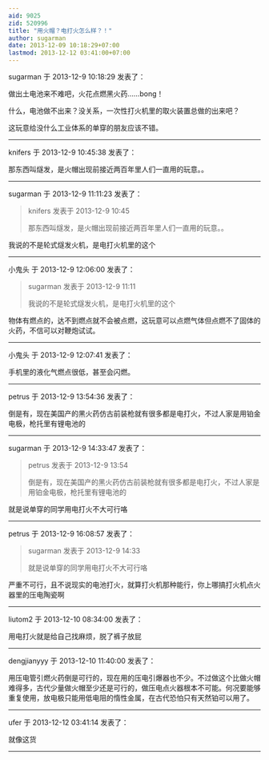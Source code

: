 ```yaml
---
aid: 9025
zid: 520996
title: "用火帽？电打火怎么样？！"
author: sugarman
date: 2013-12-09 10:18:29+07:00
lastmod: 2013-12-12 03:41:00+07:00
---
```


sugarman 于 2013-12-9 10:18:29 发表了：

做出土电池来不难吧，火花点燃黑火药……bong！

什么，电池做不出来？没关系，一次性打火机里的取火装置总做的出来吧？

这玩意给没什么工业体系的单穿的朋友应该不错。

---

knifers 于 2013-12-9 10:45:38 发表了：

那东西叫燧发，是火帽出现前接近两百年里人们一直用的玩意。。

---

sugarman 于 2013-12-9 11:11:23 发表了：

> knifers 发表于 2013-12-9 10:45
>
> 那东西叫燧发，是火帽出现前接近两百年里人们一直用的玩意。。

我说的不是轮式燧发火机，是电打火机里的这个

---

小鬼头 于 2013-12-9 12:06:00 发表了：

> sugarman 发表于 2013-12-9 11:11
>
> 我说的不是轮式燧发火机，是电打火机里的这个

物体有燃点的，达不到燃点就不会被点燃，这玩意可以点燃气体但点燃不了固体的火药，不信可以对鞭炮试试。

---

小鬼头 于 2013-12-9 12:07:41 发表了：

手机里的液化气燃点很低，甚至会闪燃。

---

petrus 于 2013-12-9 13:54:36 发表了：

倒是有，现在美国产的黑火药仿古前装枪就有很多都是电打火，不过人家是用铂金电极，枪托里有锂电池的

---

sugarman 于 2013-12-9 14:33:47 发表了：

> petrus 发表于 2013-12-9 13:54
>
> 倒是有，现在美国产的黑火药仿古前装枪就有很多都是电打火，不过人家是用铂金电极，枪托里有锂电池的

就是说单穿的同学用电打火不大可行咯

---

petrus 于 2013-12-9 16:08:57 发表了：

> sugarman 发表于 2013-12-9 14:33
>
> 就是说单穿的同学用电打火不大可行咯

严重不可行，且不说现实的电池打火，就算打火机那种能行，你上哪搞打火机点火器里的压电陶瓷啊

---

liutom2 于 2013-12-10 08:34:00 发表了：

用电打火就是给自己找麻烦，脱了裤子放屁

---

dengjianyyy 于 2013-12-10 11:40:00 发表了：

用压电管引燃火药倒是可行的，现在用的压电引爆器也不少。不过做这个比做火帽难得多，古代少量做火帽至少还是可行的，做压电点火器根本不可能。何况要能够重复使用，放电极只能用低电阻的惰性金属，在古代恐怕只有天然铂可以用了。

---

ufer 于 2013-12-12 03:41:14 发表了：

就像这货

---
